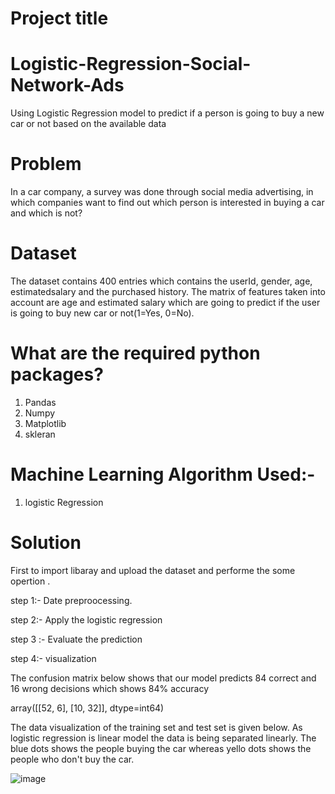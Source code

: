 # Project  title




# Logistic-Regression-Social-Network-Ads
Using Logistic Regression model to predict if a person is going to buy a new car or not based on the available data

# Problem
In a car company, a survey was done through social media advertising, in which companies want to find out which person is interested in buying a car and which is not?

# Dataset
The dataset contains 400 entries which contains the userId, gender, age, estimatedsalary and the purchased history. The matrix of features taken into account are age and estimated salary which are going to predict if the user is going to buy new car or not(1=Yes, 0=No).

# What are the required python packages?
 1. Pandas
 2. Numpy
 3. Matplotlib
 4. skleran
 
# Machine Learning Algorithm Used:-

  1. logistic Regression

# Solution
First to import libaray and upload the dataset and performe the some opertion .

step 1:- Date preproocessing.

step 2:- Apply the logistic regression

step 3 :- Evaluate the prediction

step 4:- visualization 

The confusion matrix below shows that our model predicts 84 correct and 16 wrong decisions which shows 84% accuracy

 
array([[52,  6],
       [10, 32]], dtype=int64)
       
       
       
The data visualization of the training set and test set is given below. As logistic regression is linear model the data is being separated linearly. The blue dots shows the people buying the car whereas yello dots shows the people who don't buy the car.

![image](https://user-images.githubusercontent.com/102615860/201536553-b6f987d5-40a1-4147-a010-e04319aa15b4.png)
       


